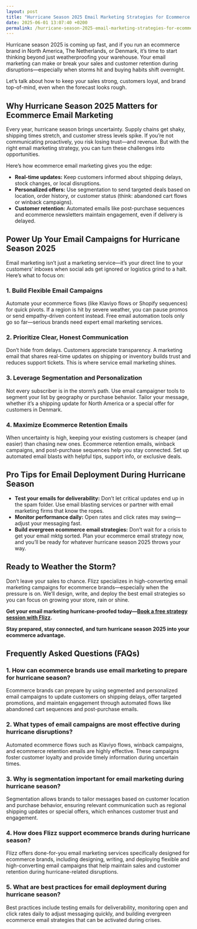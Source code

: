 ```yaml
---
layout: post
title: "Hurricane Season 2025 Email Marketing Strategies for Ecommerce Resilience"
date: 2025-06-01 13:07:40 +0200
permalink: /hurricane-season-2025-email-marketing-strategies-for-ecommerce-resilience/
---
```

Hurricane season 2025 is coming up fast, and if you run an ecommerce brand in North America, The Netherlands, or Denmark, it’s time to start thinking beyond just weatherproofing your warehouse. Your email marketing can make or break your sales and customer retention during disruptions—especially when storms hit and buying habits shift overnight.

Let’s talk about how to keep your sales strong, customers loyal, and brand top-of-mind, even when the forecast looks rough.

## Why Hurricane Season 2025 Matters for Ecommerce Email Marketing

Every year, hurricane season brings uncertainty. Supply chains get shaky, shipping times stretch, and customer stress levels spike. If you’re not communicating proactively, you risk losing trust—and revenue. But with the right email marketing strategy, you can turn these challenges into opportunities.

Here’s how ecommerce email marketing gives you the edge:

- **Real-time updates:** Keep customers informed about shipping delays, stock changes, or local disruptions.
- **Personalized offers:** Use segmentation to send targeted deals based on location, order history, or customer status (think: abandoned cart flows or winback campaigns).
- **Customer retention:** Automated emails like post-purchase sequences and ecommerce newsletters maintain engagement, even if delivery is delayed.

## Power Up Your Email Campaigns for Hurricane Season 2025

Email marketing isn’t just a marketing service—it’s your direct line to your customers’ inboxes when social ads get ignored or logistics grind to a halt. Here’s what to focus on:

### 1. Build Flexible Email Campaigns

Automate your ecommerce flows (like Klaviyo flows or Shopify sequences) for quick pivots. If a region is hit by severe weather, you can pause promos or send empathy-driven content instead. Free email automation tools only go so far—serious brands need expert email marketing services.

### 2. Prioritize Clear, Honest Communication

Don’t hide from delays. Customers appreciate transparency. A marketing email that shares real-time updates on shipping or inventory builds trust and reduces support tickets. This is where service email marketing shines.

### 3. Leverage Segmentation and Personalization

Not every subscriber is in the storm’s path. Use email campaigner tools to segment your list by geography or purchase behavior. Tailor your message, whether it’s a shipping update for North America or a special offer for customers in Denmark.

### 4. Maximize Ecommerce Retention Emails

When uncertainty is high, keeping your existing customers is cheaper (and easier) than chasing new ones. Ecommerce retention emails, winback campaigns, and post-purchase sequences help you stay connected. Set up automated email blasts with helpful tips, support info, or exclusive deals.

## Pro Tips for Email Deployment During Hurricane Season

- **Test your emails for deliverability:** Don’t let critical updates end up in the spam folder. Use email blasting services or partner with email marketing firms that know the ropes.
- **Monitor performance daily:** Open rates and click rates may swing—adjust your messaging fast.
- **Build evergreen ecommerce email strategies:** Don’t wait for a crisis to get your email mktg sorted. Plan your ecommerce email strategy now, and you’ll be ready for whatever hurricane season 2025 throws your way.

## Ready to Weather the Storm?

Don’t leave your sales to chance. Flizz specializes in high-converting email marketing campaigns for ecommerce brands—especially when the pressure is on. We’ll design, write, and deploy the best email strategies so you can focus on growing your store, rain or shine.

**Get your email marketing hurricane-proofed today—[Book a free strategy session with Flizz](https://flizzgrowth.com/email).**

**Stay prepared, stay connected, and turn hurricane season 2025 into your ecommerce advantage.**

## Frequently Asked Questions (FAQs)

### 1. How can ecommerce brands use email marketing to prepare for hurricane season?

Ecommerce brands can prepare by using segmented and personalized email campaigns to update customers on shipping delays, offer targeted promotions, and maintain engagement through automated flows like abandoned cart sequences and post-purchase emails.

### 2. What types of email campaigns are most effective during hurricane disruptions?

Automated ecommerce flows such as Klaviyo flows, winback campaigns, and ecommerce retention emails are highly effective. These campaigns foster customer loyalty and provide timely information during uncertain times.

### 3. Why is segmentation important for email marketing during hurricane season?

Segmentation allows brands to tailor messages based on customer location and purchase behavior, ensuring relevant communication such as regional shipping updates or special offers, which enhances customer trust and engagement.

### 4. How does Flizz support ecommerce brands during hurricane season?

Flizz offers done-for-you email marketing services specifically designed for ecommerce brands, including designing, writing, and deploying flexible and high-converting email campaigns that help maintain sales and customer retention during hurricane-related disruptions.

### 5. What are best practices for email deployment during hurricane season?

Best practices include testing emails for deliverability, monitoring open and click rates daily to adjust messaging quickly, and building evergreen ecommerce email strategies that can be activated during crises.

<script type="application/ld+json">
{
  "@context": "https://schema.org",
  "@type": "BlogPosting",
  "headline": "Hurricane Season 2025 Email Marketing Strategies for Ecommerce Resilience",
  "description": "Learn how ecommerce brands in North America, The Netherlands, and Denmark can use email marketing strategies to maintain sales and customer retention during hurricane season 2025 disruptions.",
  "url": "https://flizzgrowth.com/email/hurricane-season-2025-email-marketing-strategies",
  "datePublished": "2024-06-01",
  "dateModified": "2024-06-01",
  "author": {
    "@type": "Person",
    "name": "Flizz"
  },
  "publisher": {
    "@type": "Person",
    "name": "Flizz"
  },
  "mainEntityOfPage": {
    "@type": "WebPage",
    "@id": "https://flizzgrowth.com/email/hurricane-season-2025-email-marketing-strategies"
  }
}
</script>

<script type="application/ld+json">
{
  "@context": "https://schema.org",
  "@type": "FAQPage",
  "mainEntity": [
    {
      "@type": "Question",
      "name": "How can ecommerce brands use email marketing to prepare for hurricane season?",
      "acceptedAnswer": {
        "@type": "Answer",
        "text": "Ecommerce brands can prepare by using segmented and personalized email campaigns to update customers on shipping delays, offer targeted promotions, and maintain engagement through automated flows like abandoned cart sequences and post-purchase emails."
      }
    },
    {
      "@type": "Question",
      "name": "What types of email campaigns are most effective during hurricane disruptions?",
      "acceptedAnswer": {
        "@type": "Answer",
        "text": "Automated ecommerce flows such as Klaviyo flows, winback campaigns, and ecommerce retention emails are highly effective. These campaigns foster customer loyalty and provide timely information during uncertain times."
      }
    },
    {
      "@type": "Question",
      "name": "Why is segmentation important for email marketing during hurricane season?",
      "acceptedAnswer": {
        "@type": "Answer",
        "text": "Segmentation allows brands to tailor messages based on customer location and purchase behavior, ensuring relevant communication such as regional shipping updates or special offers, which enhances customer trust and engagement."
      }
    },
    {
      "@type": "Question",
      "name": "How does Flizz support ecommerce brands during hurricane season?",
      "acceptedAnswer": {
        "@type": "Answer",
        "text": "Flizz offers done-for-you email marketing services specifically designed for ecommerce brands, including designing, writing, and deploying flexible and high-converting email campaigns that help maintain sales and customer retention during hurricane-related disruptions."
      }
    },
    {
      "@type": "Question",
      "name": "What are best practices for email deployment during hurricane season?",
      "acceptedAnswer": {
        "@type": "Answer",
        "text": "Best practices include testing emails for deliverability, monitoring open and click rates daily to adjust messaging quickly, and building evergreen ecommerce email strategies that can be activated during crises."
      }
    }
  ]
}
</script>